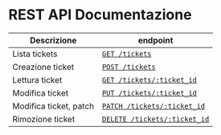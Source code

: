 # REST API Documentazione

| Descrizione              | endpoint |
|--------------------------| ------ |
| Lista tickets            |  [`GET /tickets`](doc/get_tickets.md) |
| Creazione ticket         | [`POST /tickets`](doc/post_tickets.md) |
| Lettura ticket           | [`GET /tickets/:ticket_id`](doc/get_ticket.md) |
| Modifica ticket          | [`PUT /tickets/:ticket_id`](doc/put_tickets.md) |
| Modifica ticket, patch | [`PATCH /tickets/:ticket_id`](doc/patch_tickets.md) |
| Rimozione ticket       | [`DELETE /tickets/:ticket_id`](doc/delete_tickets.md) |